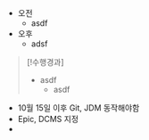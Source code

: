 - 오전
	- asdf
- 오후
	- adsf

>[!수행경과]
>- asdf
>	- asdf

- 10월 15일 이후 Git, JDM 동작해야함
- Epic, DCMS 지정
- 